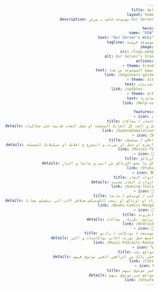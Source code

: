 ```yaml
---
title: اهلا
layout: home
description: موسوعة خاصة ب سرفر Our Server

hero:
  name: "OSW"
  text: "Our Server's Wiki"
  tagline: موسوعة قرصنة
  image:
    src: /logo.webp
    alt: Our Server's Icon
  actions:
    - theme: brand
      text: تصفح الموسوعة من هنا
      link: /beginners-guide
    - theme: alt
      text: تحديثات
      link: /updates     
    - theme: alt
      text: ساعدنا
      link: /Help-us

features:
  - icon: ⚔
    title: العاب / محاكاة
    details: حمل و العب كل العابك المفضلة او شغل العاب قديمة علي محاكيات
    link: /Games&Emmulation
  - icon: 📺
    title: افلام / مسلسلات
    details: اتفرج او حمل او تورنت و اتتفرج ع افلامك او مسلسلاتك المفضلة
    link: /Movies-TV
  - icon: 🎌
    title: اوتاكو
    details: كل ما يخص الاوتاكو من انمي و مانجا و اخبار
    link: /Otaku
  - icon: 🛠
    title: ادوات العاب
    details: ادوات ل العاب معينة
    link: /Gaming-Tools
  - icon: 📔
    title: كتب / كوميكس / مانجا
    details: بتحب القراء او اوتاكو او بتحب الكوميكس هتلاقي الادب الي بتفضلو مجانا
    link: /Books-Comics-Manga
  - icon: 📱
    title: اندرويد
    details: برامج, تكريك , محاكاة
    link: /Android
  - icon: 🥁
    title: موسيقة / بودكاست / راديو
    details: اسمع حمل تورنت اغاني بودكاستات و اكتر
    link: /Music-Podcasts-Radio
  - icon: 🔍
    title: مواقع بحث
    details: خلي بالك من الرافعن الغير موثوق فيهم
    link: /CSEs
  - icon: ❗
    title: غير موثوق بيهم
    details: مواقع غير موثوق بيهم
    link: /Unsafe
---
```


<div dir="rtl">
  <style>
    :root {
      --vp-home-hero-name-color: transparent;
      --vp-home-hero-name-background: -webkit-linear-gradient(120deg, #bd34fe 30%, #41d1ff);
      --vp-home-hero-image-background-image: linear-gradient(-45deg, #bd34fe 50%, #47caff 50%);
      --vp-home-hero-image-filter: blur(44px);
      --vp-home-hero-name-text-shadow: 0 0 10px rgba(255, 255, 255, 0.7), 0 0 20px rgba(255, 255, 255, 0.7);
    }

    @media (min-width: 640px) {
      :root {
        --vp-home-hero-image-filter: blur(56px);
      }
    }

    @media (min-width: 960px) {
      :root {
        --vp-home-hero-image-filter: blur(68px);
      }
    }

    body {
      text-align: right;
    }

    .some-element {
      margin-right: 0;
      margin-left: auto;
    }

    .vp-home-hero-name {
      color: var(--vp-home-hero-name-color);
      background: var(--vp-home-hero-name-background);
      text-shadow: var(--vp-home-hero-name-text-shadow);
    }
  </style>
</div>